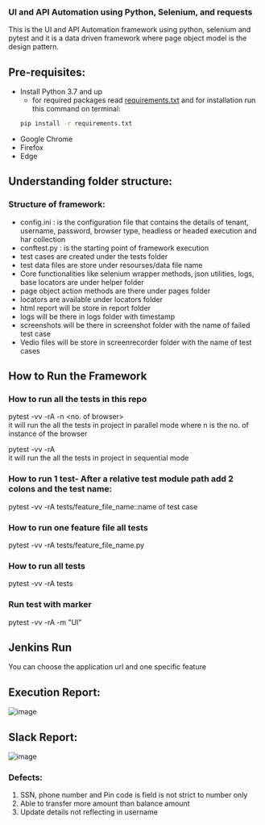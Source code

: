 ### UI and API Automation using Python, Selenium, and requests
This is the UI and API Automation framework using python, selenium and pytest and it is a data driven framework where page object model is the design pattern.
## Pre-requisites:
- Install Python 3.7 and up
    - for required packages read [requirements.txt](https://github.com/Chitranjankmr24/rr-qa-automation-assignment/blob/main/requirements.txt)
    and for installation run this command on terminal: 
    ```bash
    pip install -r requirements.txt
    ```
- Google Chrome
- Firefox
- Edge

## Understanding folder structure:
### Structure of framework:

* config.ini : is the configuration file that contains the details of tenant, username, password, browser type, headless or headed execution and har collection   
* conftest.py : is the starting point of framework execution  
* test cases are created under the tests folder  
* test data files are store under resourses/data file name  
* Core functionalities like selenium wrapper methods, json utilities, logs, base locators are under helper folder  
* page object action methods are there under pages folder  
* locators are available under locators folder  
* html report will be store in report folder  
* logs will be there in logs folder with timestamp  
* screenshots will be there in screenshot folder with the name of failed test case 
* Vedio files will be store in screenrecorder folder with the name of test cases 

## How to Run the Framework

### How to run all the tests in this repo
pytest -vv -rA  -n  <no. of browser>  
it will run the all the tests in project in parallel mode where n is the no. of instance of the browser  

pytest -vv -rA  
it will run the all the tests in project in sequential mode  

### How to run 1 test- After a relative test module path add 2 colons and the test name:
pytest -vv -rA tests/feature_file_name::name of test case
### How to run one feature file all tests
pytest -vv -rA tests/feature_file_name.py
### How to run all tests
pytest -vv -rA tests

### Run test with marker
pytest -vv -rA -m "UI"

## Jenkins Run
 You can choose the application url and one specific feature

## Execution Report:  

![image](https://user-images.githubusercontent.com/105901438/170267501-e5f575da-d6d5-43b6-ad85-12040201a167.png)

## Slack Report: 

![image](https://user-images.githubusercontent.com/105901438/170272528-4b17bb74-5c87-4c2b-9fe1-42999f8bc704.png)


### Defects:
1.	SSN, phone number and Pin code is field is not strict to number only
2.	Able to transfer more amount than balance amount
3.	Update details not reflecting in username
